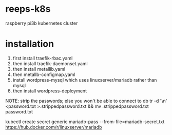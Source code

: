 # reeps-k8s
raspberry pi3b kubernetes cluster

# installation

1. first install traefik-rbac.yaml
2. then install traefik-daemonset.yaml
3. then install metallib.yaml
4. then metallb-configmap.yaml
5. install wordpress-mysql which uses linuxserver/mariadb rather than mysql
6. then install wordpress-deployment

NOTE: strip the passwords; else you won't be able to connect to db
tr -d '\n' <password.txt >.strippedpassword.txt && mv .strippedpassword.txt password.txt

kubectl create secret generic mariadb-pass --from-file=mariadb-secret.txt
https://hub.docker.com/r/linuxserver/mariadb

